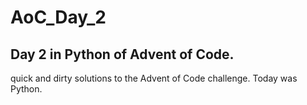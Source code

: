 # AoC_Day_2
## Day 2 in Python of Advent of Code.
quick and dirty solutions to the Advent of Code challenge. Today was Python.
